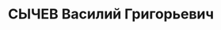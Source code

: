 ---
title: СЫЧЕВ Василий Григорьевич
description: '1906 року народження, с. Верхмаки Острогородського повіту Воронезької
  області, росіянин, освіта початкова, член ВКП(б). Завідуючий шахтою №18. Проживав:
  сел. Сніжне Донецької області, шахта №18, буд. №64, кв. 1.

  Заарештований 3 серпня 1937 року. Виїзною сесією військової колегії Верховного Суду
  СРСР у м. Київі 29 жовтня 1937 року засуджений до розстрілу з конфіскацією майна.
  Вирок приведений до виконання 30 жовтня 1937 року у м. Київі.

  Реабілітований у 1962 році.'
---